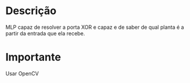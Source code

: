 # Descrição
MLP capaz de resolver a porta XOR e capaz e de saber de qual planta é a partir da entrada que ela recebe.

# Importante
Usar OpenCV
